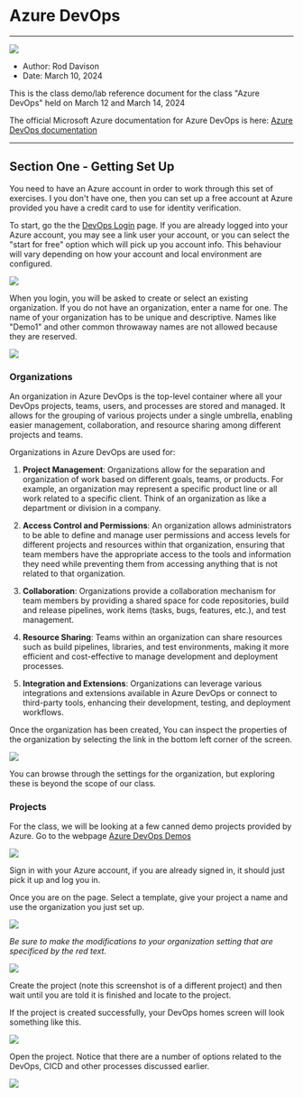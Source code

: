 # Azure DevOps

---

![](images/Microsoft-Azure-DevOps-logo-1662554207.png?raw=true)

- Author: Rod Davison
- Date: March 10, 2024

This is the class demo/lab reference document for the class "Azure DevOps" held on March 12 and March 14, 2024

The official Microsoft Azure documentation for Azure DevOps is here:
[Azure DevOps documentation](https://learn.microsoft.com/en-us/azure/devops/?view=azure-devops)

---

## Section One - Getting Set Up

You need to have an Azure account in order to work through this set of exercises. I you don't have one, then you can set up a free account at Azure provided you have a credit card to use for identity verification.

To start, go the the [DevOps Login](https://dev.azure.com) page. If you are already logged into your Azure account, you may see a link user your account, or you can select the "start for free" option which will pick up you account info. This behaviour will vary depending on how your account and local environment are configured.

![](images/01%20Loging%20Screen.png?raw=true)

When you login, you will be asked to create or select an existing organization. If you do not have an organization, enter a name for one. The name of your organization has to be unique and descriptive. Names like "Demo1" and other common throwaway names are not allowed because they are reserved.

![](images/02%20opening%20dialog.png?raw=true)

### Organizations

An organization in Azure DevOps is the top-level container where all your DevOps projects, teams, users, and processes are stored and managed. It allows for the grouping of various projects under a single umbrella, enabling easier management, collaboration, and resource sharing among different projects and teams.

Organizations in Azure DevOps are used for:

1. **Project Management**: Organizations allow for the separation and organization of work based on different goals, teams, or products. For example, an organization may represent a specific product line or all work related to a specific client. Think of an organization as like a department or division in a company.

2. **Access Control and Permissions**: An organization allows administrators to be able to define and manage user permissions and access levels for different projects and resources within that organization, ensuring that team members have the appropriate access to the tools and information they need while preventing them from accessing anything that is not related to that organization.

3. **Collaboration**: Organizations provide a collaboration mechanism for team members by providing a shared space for code repositories, build and release pipelines, work items (tasks, bugs, features, etc.), and test management.

4. **Resource Sharing**: Teams within an organization can share resources such as build pipelines, libraries, and test environments, making it more efficient and cost-effective to manage development and deployment processes.

5. **Integration and Extensions**: Organizations can leverage various integrations and extensions available in Azure DevOps or connect to third-party tools, enhancing their development, testing, and deployment workflows.

Once the organization has been created, You can inspect the properties of the organization by selecting the link in the bottom left corner of the screen.

![](images/03%20org%20button.png?raw=true)

You can browse through the settings for the organization, but exploring these is beyond the scope of our class.

### Projects

For the class, we will be looking at a few canned demo projects provided by Azure. Go to the webpage 
[Azure DevOps Demos](https://azuredevopsdemogenerator.azurewebsites.net/)

![](images/04%20demo%20page.png?raw=true)

Sign in with your Azure account, if you are already signed in, it should just pick it up and log you in.

Once you are on the page. Select a template, give your project a name and use the organization you just set up.

![](images/05-CreateProject.png?raw=true)

*Be sure to make the modifications to your organization setting that are specificed by the red text.*

![](images/06-Warning.png?raw=true)

Create the project (note this screenshot is of a different project) and then wait until you are told it is finished and locate to the project.

If the project is created successfully, your DevOps homes screen will look something like this.

![](images/08%20Project%20Created.png?raw=true)

Open the project. Notice that there are a number of options related to the DevOps, CICD and other processes discussed earlier.

![](images/09%20Opening%20Menu.png?raw=true)

